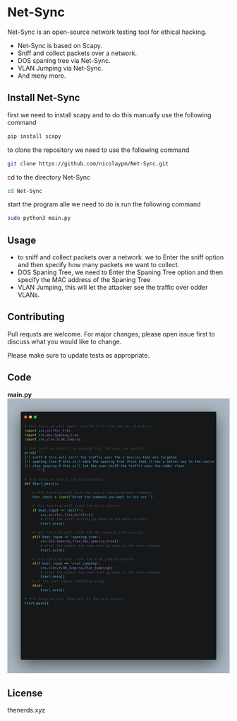 # Net-Sync

Net-Sync is an open-source network testing tool for ethical hacking. 

- Net-Sync is based on Scapy.  
- Sniff and collect packets over a network. 
- DOS spaning tree via Net-Sync.
- VLAN Jumping via Net-Sync.
- And meny more.

## Install Net-Sync

first we need to install scapy and to do this manually use the following command
```bash
pip install scapy
```

to clone the repository we need to use the following command
```bash
git clone https://github.com/nicolaypm/Net-Sync.git
```

cd to the directory Net-Sync
```bash
cd Net-Sync
```

start the program alle we need to do is run the following command
```bash
sudo python3 main.py
```
## Usage
- to sniff and collect packets over a network. we to Enter the sniff option and then specify how many packets we want to collect.
- DOS Spaning Tree, we need to Enter the Spaning Tree option and then specify the MAC address of the Spaning Tree
- VLAN Jumping, this will let the attacker see the traffic over odder VLANs. 
## Contributing
Pull requsts are welcome. For major changes, please open issue first to discuss what you would like to change.

Please make sure to update tests as appropriate.

## Code
**main.py**
![main!](image/main.png)
## License
thenerds.xyz
